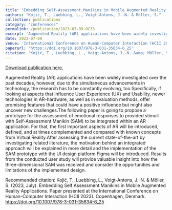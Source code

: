 ```yaml
---
title: "Embedding Self-Assessment Manikins in Mobile Augmented Reality Applications "
authors: "Kojić, T., Luebbing, L., Voigt-Antons, J.-N. & Möller, S."
collection: publications
category: "conferences"
permalink: /publication/2023-07-09-OC33
excerpt: 'Augmented Reality (AR) applications have been widely investigated over the past decades, however, due to the simultaneous advancements in technology, the research has to be constantly evolving, too.Specifically, if looking at aspects that influence User Experience (UX) and Usability, newer technologies in AR-hardware, as well as in evaluation methods, offer promising features that could have a positive influence but might also uncover new challenges.The following paper is going to propose a prototype for the assessment of emotional responses to provided stimuli with Self-Assessment Manikin (SAM) to be integrated within an AR application. For that, the first important aspects of AR will be introduced, defined, and at times complemented and compared with known concepts from Virtual Reality.After assessing the current state-of-the-art by investigating related literature, the motivation behind an integrated approach will be explained in more detail and the implementation of the SAM prototype with the UI design platform Figma will be introduced. Results from the conducted user study will provide valuable insight into how the three-dimensional SAM was received and consider the opportunities and limitations of the implemented design.'
date: 2023-07-09
venue: 'International Conference on Human-Computer Interaction (HCII 2023)'
paperurl: 'https://doi.org/10.1007/978-3-031-35634-6_25'
citation: 'Kojić, T., Luebbing, L., Voigt-Antons, J.-N. &amp; Möller, S. (2023, July). Embedding Self Assessment Manikins in Mobile Augmented Reality Applications. Paper presented at the International Conference on Human-Computer Interaction (HCII 2023). Copenhagen, Denmark. https://doi.org/10.1007/978-3-031-35634-6_25'
---
```


<a href='https://doi.org/10.1007/978-3-031-35634-6_25'>Download publication here.</a>

Augmented Reality (AR) applications have been widely investigated over the past decades, however, due to the simultaneous advancements in technology, the research has to be constantly evolving, too.Specifically, if looking at aspects that influence User Experience (UX) and Usability, newer technologies in AR-hardware, as well as in evaluation methods, offer promising features that could have a positive influence but might also uncover new challenges.The following paper is going to propose a prototype for the assessment of emotional responses to provided stimuli with Self-Assessment Manikin (SAM) to be integrated within an AR application. For that, the first important aspects of AR will be introduced, defined, and at times complemented and compared with known concepts from Virtual Reality.After assessing the current state-of-the-art by investigating related literature, the motivation behind an integrated approach will be explained in more detail and the implementation of the SAM prototype with the UI design platform Figma will be introduced. Results from the conducted user study will provide valuable insight into how the three-dimensional SAM was received and consider the opportunities and limitations of the implemented design.

Recommended citation: Kojić, T., Luebbing, L., Voigt-Antons, J.-N. & Möller, S. (2023, July). Embedding Self Assessment Manikins in Mobile Augmented Reality Applications. Paper presented at the International Conference on Human-Computer Interaction (HCII 2023). Copenhagen, Denmark. https://doi.org/10.1007/978-3-031-35634-6_25